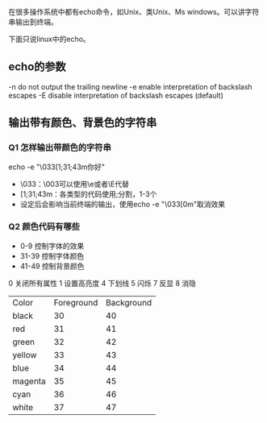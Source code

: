 在很多操作系统中都有echo命令，如Unix、类Unix、Ms windows。可以讲字符串输出到终端。

下面只说linux中的echo。
## echo的参数
 -n     do not output the trailing newline
 -e     enable interpretation of backslash escapes
 -E     disable interpretation of backslash escapes (default)

## 输出带有颜色、背景色的字符串
### Q1 怎样输出带颜色的字符串
echo -e "\033[1;31;43m你好"

* \033：\003可以使用\e或者\E代替
* [1;31;43m：各类型的代码使用;分割，1-3个
* 设定后会影响当前终端的输出，使用echo -e "\033[0m"取消效果

### Q2 颜色代码有哪些
* 0-9 控制字体的效果
* 31-39 控制字体颜色
* 41-49 控制背景颜色

0 关闭所有属性
1 设置高亮度
4 下划线
5 闪烁
7 反显
8 消隐

<table>
   <tr>
      <td>Color</td>
      <td>Foreground</td>
      <td>Background</td>
   </tr>
   <tr>
      <td>black</td>
      <td>30</td>
      <td>40</td>
   </tr>
   <tr>
      <td>red</td>
      <td>31</td>
      <td>41</td>
   </tr>
   <tr>
      <td>green</td>
      <td>32</td>
      <td>42</td>
   </tr>
   <tr>
      <td>yellow</td>
      <td>33</td>
      <td>43</td>
   </tr>
   <tr>
      <td>blue</td>
      <td>34</td>
      <td>44</td>
   </tr>
   <tr>
      <td>magenta</td>
      <td>35</td>
      <td>45</td>
   </tr>
   <tr>
      <td>cyan</td>
      <td>36</td>
      <td>46</td>
   </tr>
   <tr>
      <td>white</td>
      <td>37</td>
      <td>47</td>
   </tr>
</table>
